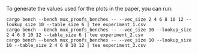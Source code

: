 
To generate the values used for the plots in the paper, you can run:
```
cargo bench --bench mux_proofs_benches -- --vec_size 2 4 6 8 10 12 --lookup_size 10 --table_size 6 | tee experiment_1.csv
cargo bench --bench mux_proofs_benches -- --vec_size 10 --lookup_size 2 4 6 8 10 12 --table_size 6 | tee experiment_2.csv
cargo bench --bench mux_proofs_benches -- --vec_size 10 --lookup_size 10 --table_size 2 4 6 8 10 12 | tee experiment_3.csv
```